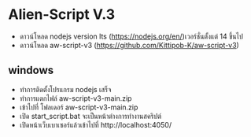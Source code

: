 # Alien-Script V.3

- ดาวน์โหลด nodejs version lts (https://nodejs.org/en/)เวอร์ชั่นตั้งแต่ 14 ขึ้นไป
- ดาวน์โหลด aw-script-v3 (https://github.com/Kittipob-K/aw-script-v3)

## windows 

- ทำการติดตั้งโปรแกรม nodejs เสร็จ
- ทำการแตกไฟล์ aw-script-v3-main.zip
- เข้าไปที่ โฟลเดอร์ aw-script-v3-main.zip
- เปิด start_script.bat จะเป็นหน้าต่างการทำงานสคริปต์
- เปิดหน้าเว็บเบาเซอร์แล้วเข้าไปที่ http://localhost:4050/
